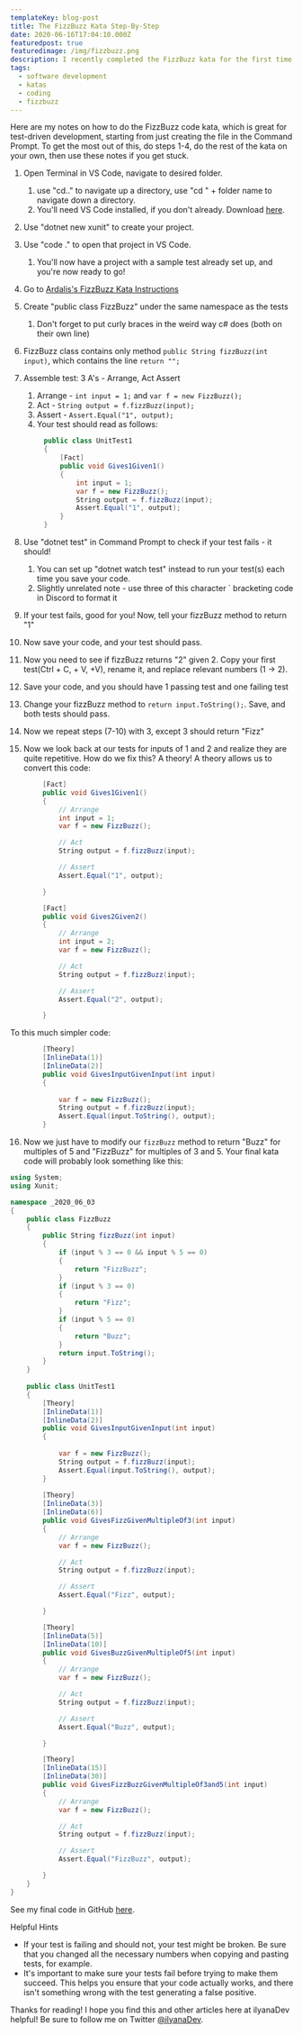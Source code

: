 ```yaml
---
templateKey: blog-post
title: The FizzBuzz Kata Step-By-Step
date: 2020-06-16T17:04:10.000Z
featuredpost: true
featuredimage: /img/fizzbuzz.png
description: I recently completed the FizzBuzz kata for the first time with test-driven development.
tags:
  - software development
  - katas
  - coding
  - fizzbuzz
---
```


Here are my notes on how to do the FizzBuzz code kata, which is great for test-driven development, starting from just creating the file in the Command Prompt. To get the most out of this, do steps 1-4, do the rest of the kata on your own, then use these notes if you get stuck.

1. Open Terminal in VS Code, navigate to desired folder.
   1. use "cd.." to navigate up a directory, use  "cd " + folder name to navigate down a directory.
   2. You'll need VS Code installed, if you don't already. Download [here](https://code.visualstudio.com/).
2. Use "dotnet new xunit" to create your project.
3. Use "code ." to open that project in VS Code.
   1. You'll now have a project with a sample test already set up, and you're now ready to go!
4. Go to [Ardalis's FizzBuzz Kata Instructions](https://github.com/ardalis/kata-catalog/blob/master/katas/FizzBuzz.md)
5. Create "public class FizzBuzz" under the same namespace as the tests
   1. Don't forget to put curly braces in the weird way c# does (both on their own line)
6. FizzBuzz class contains only method `public String fizzBuzz(int input)`, which contains the line `return "";` 
7. Assemble test: 3 A's - Arrange, Act Assert
   1. Arrange - `int input = 1;` and `var f = new FizzBuzz();`
   2. Act - `String output = f.fizzBuzz(input);`
   3. Assert - `Assert.Equal("1", output);`
   4. Your test should read as follows:
   
   ```csharp
        public class UnitTest1
        {
            [Fact]
            public void Gives1Given1()
            {
                int input = 1;
                var f = new FizzBuzz();
                String output = f.fizzBuzz(input);
                Assert.Equal("1", output);
            }
        }
    ```

8. Use "dotnet test" in Command Prompt to check if your test fails - it should!
   1. You can set up "dotnet watch test" instead to run your test(s) each time you save your code.
   2. Slightly unrelated note - use three of this character ` bracketing code in Discord to format it
9.  If your test fails, good for you! Now, tell your fizzBuzz method to return "1"
10. Now save your code, and your test should pass.
11. Now you need to see if fizzBuzz returns "2" given 2. Copy your first test(Ctrl + C, + V, +V), rename it, and replace relevant numbers (1 -> 2). 
12. Save your code, and you should have 1 passing test and one failing test
13. Change your fizzBuzz method to `return input.ToString();`. Save, and both tests should pass.
14. Now we repeat steps (7-10) with 3, except 3 should return "Fizz"
15. Now we look back at our tests for inputs of 1 and 2 and realize they are quite repetitive. How do we fix this? A theory! A theory allows us to convert this code:

```csharp
        [Fact]
        public void Gives1Given1()
        {
            // Arrange
            int input = 1;
            var f = new FizzBuzz();

            // Act
            String output = f.fizzBuzz(input);

            // Assert
            Assert.Equal("1", output);

        }

        [Fact]
        public void Gives2Given2()
        {
            // Arrange
            int input = 2;
            var f = new FizzBuzz();

            // Act
            String output = f.fizzBuzz(input);

            // Assert
            Assert.Equal("2", output);

        }
```

To this much simpler code:

```csharp
        [Theory]
        [InlineData(1)]
        [InlineData(2)]
        public void GivesInputGivenInput(int input)
        {
            
            var f = new FizzBuzz();
            String output = f.fizzBuzz(input);
            Assert.Equal(input.ToString(), output);
        }
```

16. Now we just have to modify our `fizzBuzz` method to return "Buzz" for multiples of 5 and "FizzBuzz" for multiples of 3 and 5. Your final kata code will probably look something like this:

```csharp
using System;
using Xunit;

namespace _2020_06_03
{
    public class FizzBuzz
    {
        public String fizzBuzz(int input) 
        {
            if (input % 3 == 0 && input % 5 == 0)
            {
                return "FizzBuzz";
            }
            if (input % 3 == 0) 
            {
                return "Fizz";
            }
            if (input % 5 == 0) 
            {
                return "Buzz";
            }
            return input.ToString();
        }
    }
    
    public class UnitTest1
    {
        [Theory]
        [InlineData(1)]
        [InlineData(2)]
        public void GivesInputGivenInput(int input)
        {
            
            var f = new FizzBuzz();
            String output = f.fizzBuzz(input);
            Assert.Equal(input.ToString(), output);
        }
        
        [Theory]
        [InlineData(3)]
        [InlineData(6)]
        public void GivesFizzGivenMultipleOf3(int input)
        {
            // Arrange
            var f = new FizzBuzz();

            // Act
            String output = f.fizzBuzz(input);

            // Assert
            Assert.Equal("Fizz", output);

        }

        [Theory]
        [InlineData(5)]
        [InlineData(10)]
        public void GivesBuzzGivenMultipleOf5(int input)
        {
            // Arrange
            var f = new FizzBuzz();

            // Act
            String output = f.fizzBuzz(input);

            // Assert
            Assert.Equal("Buzz", output);

        }

        [Theory]
        [InlineData(15)]
        [InlineData(30)]
        public void GivesFizzBuzzGivenMultipleOf3and5(int input)
        {
            // Arrange
            var f = new FizzBuzz();

            // Act
            String output = f.fizzBuzz(input);

            // Assert
            Assert.Equal("FizzBuzz", output);

        }
    }
}
```

 See my final code in GitHub [here](https://github.com/ilyanaDev/KataPractice/blob/master/FizzBuzz/2020-06-03/UnitTest1.cs).

Helpful Hints

* If your test is failing and should not, your test might be broken. Be sure that you changed all the necessary numbers when copying and pasting tests, for example.
* It's important to make sure your tests fail before trying to make them succeed. This helps you ensure that your code actually works, and there isn't something wrong with the test generating a false positive.

Thanks for reading! I hope you find this and other articles here at ilyanaDev helpful! Be sure to follow me on Twitter [@ilyanaDev](https://twitter.com/ilyanaDev).
